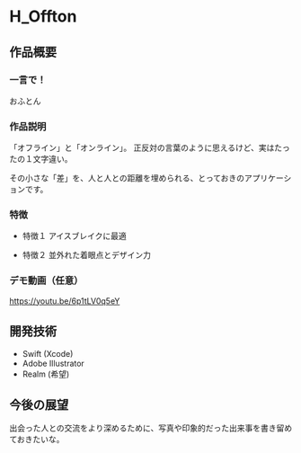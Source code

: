 # H_Offton

## 作品概要

### 一言で！

おふとん



### 作品説明

「オフライン」と「オンライン」。
正反対の言葉のように思えるけど、実はたったの１文字違い。

その小さな「差」を、人と人との距離を埋められる、とっておきのアプリケーションです。


### 特徴

- 特徴１
  アイスブレイクに最適
  
  
- 特徴２
  並外れた着眼点とデザイン力



### デモ動画（任意）

https://youtu.be/6p1tLV0q5eY



## 開発技術
- Swift (Xcode)
- Adobe Illustrator 
- Realm (希望)



## 今後の展望
出会った人との交流をより深めるために、写真や印象的だった出来事を書き留めておきたいな。
